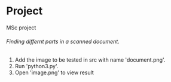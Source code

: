 # Project
MSc project

###### Finding differnt parts in a scanned document. #####

1. Add the image to be tested in src with name 'document.png'.
2. Run 'python3.py'.
3. Open 'image.png' to view result
